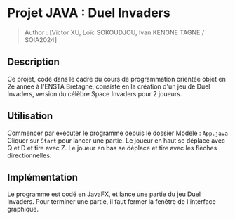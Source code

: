# Projet JAVA : Duel Invaders
> Author : [Victor XU, Loïc SOKOUDJOU, Ivan KENGNE TAGNE / SOIA2024]

## Description
Ce projet, codé dans le cadre du cours de programmation orientée objet en 2e année à l'ENSTA Bretagne, consiste en la création d'un jeu de Duel Invaders, version du célèbre Space Invaders pour 2 joueurs.
## Utilisation
Commencer par exécuter le programme depuis le dossier Modele : `App.java`
Cliquer sur `Start` pour lancer une partie.
Le joueur en haut se déplace avec Q et D et tire avec Z. Le joueur en bas se déplace et tire avec les flèches directionnelles.





## Implémentation
Le programme est codé en JavaFX, et lance une partie du jeu Duel Invaders.
Pour terminer une partie, il faut fermer la fenêtre de l'interface graphique.


